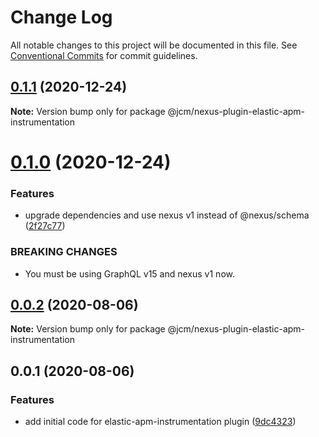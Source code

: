 # Change Log

All notable changes to this project will be documented in this file.
See [Conventional Commits](https://conventionalcommits.org) for commit guidelines.

## [0.1.1](https://github.com/JCMais/nexus-plugins/compare/@jcm/nexus-plugin-elastic-apm-instrumentation@0.1.0...@jcm/nexus-plugin-elastic-apm-instrumentation@0.1.1) (2020-12-24)

**Note:** Version bump only for package @jcm/nexus-plugin-elastic-apm-instrumentation

# [0.1.0](https://github.com/JCMais/nexus-plugins/compare/@jcm/nexus-plugin-elastic-apm-instrumentation@0.0.2...@jcm/nexus-plugin-elastic-apm-instrumentation@0.1.0) (2020-12-24)

### Features

- upgrade dependencies and use nexus v1 instead of @nexus/schema ([2f27c77](https://github.com/JCMais/nexus-plugins/commit/2f27c77435060a89e89420ee7a35d9d6b67c2d15))

### BREAKING CHANGES

- You must be using GraphQL v15 and nexus v1 now.

## [0.0.2](https://github.com/JCMais/nexus-plugins/compare/@jcm/nexus-plugin-elastic-apm-instrumentation@0.0.1...@jcm/nexus-plugin-elastic-apm-instrumentation@0.0.2) (2020-08-06)

**Note:** Version bump only for package @jcm/nexus-plugin-elastic-apm-instrumentation

## 0.0.1 (2020-08-06)

### Features

- add initial code for elastic-apm-instrumentation plugin ([9dc4323](https://github.com/JCMais/nexus-plugins/commit/9dc4323fcf509bcfe5003131747558f3f26cb5d1))
